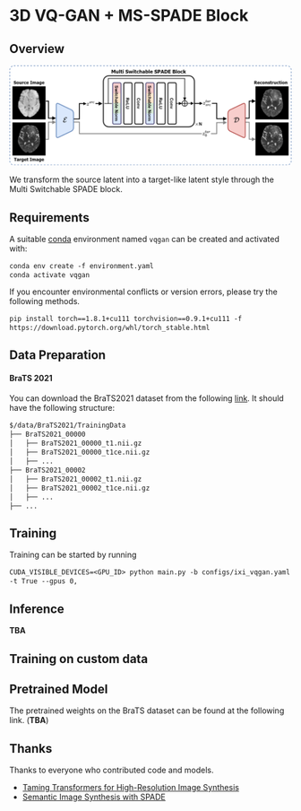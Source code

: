 # 3D VQ-GAN + MS-SPADE Block

## Overview

![VQGAN](/asset/VQGAN.png)

We transform the source latent into a target-like latent style through the Multi Switchable SPADE block.



## Requirements

A suitable [conda](https://conda.io/) environment named `vqgan` can be created and activated with:

```
conda env create -f environment.yaml
conda activate vqgan
```

If you encounter environmental conflicts or version errors, please try the following methods.

```
pip install torch==1.8.1+cu111 torchvision==0.9.1+cu111 -f https://download.pytorch.org/whl/torch_stable.html
```



## Data Preparation

#### BraTS 2021

You can download the BraTS2021 dataset from the following [link](https://www.synapse.org/#!Synapse:syn25829067/wiki/610863 ). It should have the following structure:

```
$/data/BraTS2021/TrainingData
├── BraTS2021_00000
│   ├── BraTS2021_00000_t1.nii.gz
│   ├── BraTS2021_00000_t1ce.nii.gz
│   ├── ...
├── BraTS2021_00002
│   ├── BraTS2021_00002_t1.nii.gz
│   ├── BraTS2021_00002_t1ce.nii.gz
│   ├── ...
├── ...
```



## Training

Training can be started by running

```
CUDA_VISIBLE_DEVICES=<GPU_ID> python main.py -b configs/ixi_vqgan.yaml -t True --gpus 0,
```



## Inference

**TBA**



## Training on custom data





## Pretrained Model

The pretrained weights on the BraTS dataset can be found at the following link. (**TBA**)



## Thanks 
Thanks to everyone who contributed code and models.

- [Taming Transformers for High-Resolution Image Synthesis](https://github.com/CompVis/taming-transformers) 
- [Semantic Image Synthesis with SPADE](https://github.com/NVlabs/SPADE)

